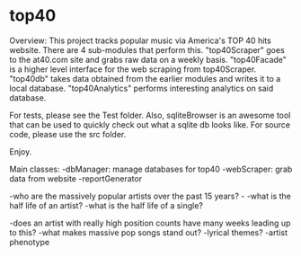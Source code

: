 # top40

Overview:
This project tracks popular music via America's TOP 40 hits website.
There are 4 sub-modules that perform this.
"top40Scraper" goes to the at40.com site and grabs raw data on a weekly basis.
"top40Facade" is a higher level interface for the web scraping from top40Scraper. "top40db" takes data obtained from the earlier modules and writes it to a local database. "top40Analytics" performs interesting analytics on said database.

For tests, please see the Test folder.
Also, sqliteBrowser is an awesome tool that can be used to quickly check out what a sqlite db looks like.
For source code, please use the src folder.

Enjoy.

Main classes:
-dbManager: manage databases for top40
-webScraper: grab data from website
-reportGenerator

-who are the massively popular artists over the past 15 years?
	-
-what is the half life of an artist?
-what is the half life of a single?

-does an artist with really high position counts have many weeks leading up to this?
-what makes massive pop songs stand out?
	-lyrical themes?
	-artist phenotype


